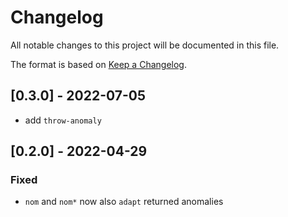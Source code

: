 # Changelog

All notable changes to this project will be documented in this file.

The format is based on [Keep a Changelog](https://keepachangelog.com/en/1.0.0/).

## [0.3.0] - 2022-07-05

- add `throw-anomaly`

## [0.2.0] - 2022-04-29

### Fixed

- `nom` and `nom*` now also `adapt` returned anomalies
